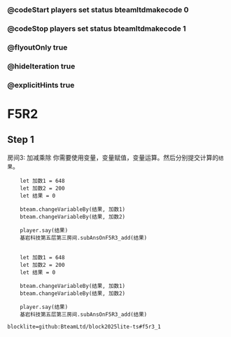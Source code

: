 ### @codeStart players set status bteamltdmakecode 0
### @codeStop players set status bteamltdmakecode 1

### @flyoutOnly true
### @hideIteration true
### @explicitHints true

# F5R2

## Step 1
房间3: 加减乘除
你需要使用变量，变量赋值，变量运算。然后分别提交计算的``结果``。

```ghost
    let 加数1 = 648
    let 加数2 = 200
    let 结果 = 0
    
    bteam.changeVariableBy(结果, 加数1)
    bteam.changeVariableBy(结果, 加数2)

    player.say(结果)
    基岩科技第五层第三房间.subAnsOnF5R3_add(结果)
```
```template

    let 加数1 = 648
    let 加数2 = 200
    let 结果 = 0
    
    bteam.changeVariableBy(结果, 加数1)
    bteam.changeVariableBy(结果, 加数2)

    player.say(结果)
    基岩科技第五层第三房间.subAnsOnF5R3_add(结果)
```

```package
blocklite=github:BteamLtd/block2025lite-ts#f5r3_1
```
